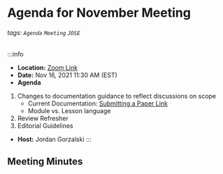 Agenda for November Meeting
===

###### tags: `Agenda` `Meeting` `JOSE`

:::info
- **Location:** [Zoom Link](https://umich.zoom.us/j/93322248562)
- **Date:** Nov 16, 2021 11:30 AM (EST) 
- **Agenda**
1. Changes to documentation guidance to reflect discussions on scope 
    * Current Documentation: [Submitting a Paper Link](https://github.com/openjournals/docs/blob/jose/submitting.md) 
    * Module vs. Lesson language
2. Review Refresher  
3. Editorial Guidelines 

- **Host:** Jordan Gorzalski
:::

## Meeting Minutes


